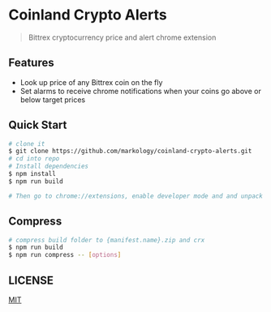 # Coinland Crypto Alerts
> Bittrex cryptocurrency price and alert chrome extension

## Features

 - Look up price of any Bittrex coin on the fly
 - Set alarms to receive chrome notifications when your coins go above or below target prices

## Quick Start

```bash
# clone it
$ git clone https://github.com/markology/coinland-crypto-alerts.git
# cd into repo
# Install dependencies
$ npm install
$ npm run build

# Then go to chrome://extensions, enable developer mode and and unpack the build folder to run the extension
```

## Compress

```bash
# compress build folder to {manifest.name}.zip and crx
$ npm run build
$ npm run compress -- [options]
```

## LICENSE

[MIT](LICENSE)
